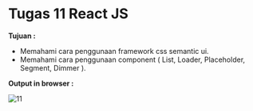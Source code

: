 # Tugas 11 React JS

<b>Tujuan : </b>
<ul>
  <li>Memahami cara penggunaan framework css semantic ui.</li>
  <li>Memahami cara penggunaan component ( List, Loader, Placeholder, Segment, Dimmer ).</li>
</ul>

<b>Output in browser : </b>

![11](https://user-images.githubusercontent.com/92837751/184299506-f9ffd6fb-896b-4431-8791-93b85b88f6d8.jpg)
